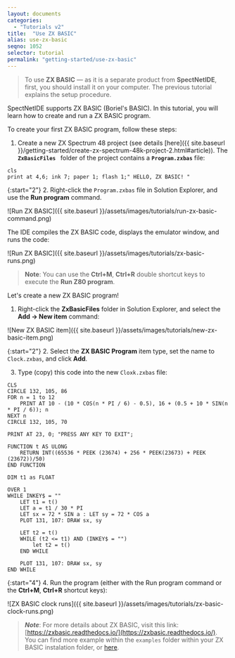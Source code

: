```yaml
---
layout: documents
categories: 
  - "Tutorials v2"
title:  "Use ZX BASIC"
alias: use-zx-basic
seqno: 1052
selector: tutorial
permalink: "getting-started/use-zx-basic"
---
```


> To use __ZX BASIC__ &mdash; as it is a separate product from __SpectNetIDE__, first, you should install it on your computer. The previous tutorial explains the setup procedure.

SpectNetIDE supports ZX BASIC (Boriel's BASIC). In this tutorial, you will learn how to create and run a ZX BASIC program.

To create your first ZX BASIC program, follow these steps:

1. Create a new ZX Spectrum 48 project (see details [here]({{ site.baseurl }}/getting-started/create-zx-spectrum-48k-project-2.html#article)).
The __`ZxBasicFiles `__ folder of the project contains a __`Program.zxbas`__ file:

```
cls
print at 4,6; ink 7; paper 1; flash 1;" HELLO, ZX BASIC! "
```

{:start="2"}
2. Right-click the `Program.zxbas` file in Solution Explorer, and use the __Run program__ command.

![Run ZX BASIC]({{ site.baseurl }}/assets/images/tutorials/run-zx-basic-command.png)

The IDE compiles the ZX BASIC code, displays the emulator window, and runs the code:

![Run ZX BASIC]({{ site.baseurl }}/assets/images/tutorials/zx-basic-runs.png)

> __Note__: You can use the __Ctrl+M__, __Ctrl+R__ double shortcut keys to execute the __Run Z80 program__.

Let's create a new ZX BASIC program!

1. Right-click the __ZxBasicFiles__ folder in Solution Explorer, and select the __Add &rarr; New item__ command:

![New ZX BASIC item]({{ site.baseurl }}/assets/images/tutorials/new-zx-basic-item.png)

{:start="2"}
2. Select the __ZX BASIC Program__ item type, set the name to `Clock.zxbas`, and click __Add__.

3. Type (copy) this code into the new `Cloxk.zxbas` file:

```
CLS
CIRCLE 132, 105, 86
FOR n = 1 to 12
    PRINT AT 10 - (10 * COS(n * PI / 6) - 0.5), 16 + (0.5 + 10 * SIN(n * PI / 6)); n
NEXT n
CIRCLE 132, 105, 70

PRINT AT 23, 0; "PRESS ANY KEY TO EXIT";

FUNCTION t AS ULONG
    RETURN INT((65536 * PEEK (23674) + 256 * PEEK(23673) + PEEK (23672))/50)
END FUNCTION

DIM t1 as FLOAT

OVER 1
WHILE INKEY$ = ""
    LET t1 = t()
    LET a = t1 / 30 * PI
    LET sx = 72 * SIN a : LET sy = 72 * COS a
    PLOT 131, 107: DRAW sx, sy

    LET t2 = t()
    WHILE (t2 <= t1) AND (INKEY$ = "")
        let t2 = t()
    END WHILE

    PLOT 131, 107: DRAW sx, sy
END WHILE
```

{:start="4"}
4. Run the program (either with the Run program command or the __Ctrl+M__, __Ctrl+R__ shortcut keys):

![ZX BASIC clock runs]({{ site.baseurl }}/assets/images/tutorials/zx-basic-clock-runs.png)

> __*Note*__: For more details about ZX BASIC, visit this link: [https://zxbasic.readthedocs.io/](https://zxbasic.readthedocs.io/). You can find more example within the `examples` folder within your ZX BASIC instalation folder, or [here](https://zxbasic.readthedocs.io/en/latest/sample_programs/).
